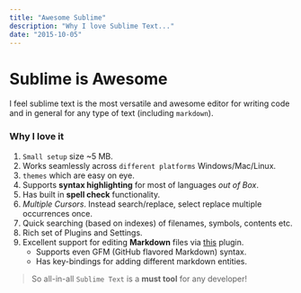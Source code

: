```yaml
---
title: "Awesome Sublime"
description: "Why I love Sublime Text..."
date: "2015-10-05"
---
```


# Sublime is Awesome

I feel sublime text is the most versatile and awesome editor for 
writing code and in general for any type of text (including `markdown`).

### Why I love it

1. `Small setup` size ~5 MB.
2. Works seamlessly across `different platforms` Windows/Mac/Linux.
3. `themes` which are easy on eye.
2. Supports **syntax highlighting** for most of languages *out of Box*.
3. Has built in **spell check** functionality.
4. *Multiple Cursors*. Instead search/replace, select replace multiple occurrences once.
5. Quick searching (based on indexes) of filenames, symbols, contents etc.
6. Rich set of Plugins and Settings.
6. Excellent support for editing **Markdown** files via [this](https://packagecontrol.io/packages/MarkdownEditing) plugin.
   * Supports even GFM (GitHub flavored Markdown) syntax.
   * Has key-bindings for adding different markdown entities.


>So all-in-all `Sublime Text` is a **must tool** for any developer!


